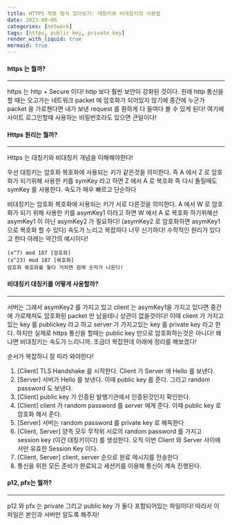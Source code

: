 ```yaml
---
title: HTTPS 작동 방식 알아보기: 대칭키와 비대칭키의 사용법
date: 2023-09-06
categories: [network]
tags: [https, public key, private key]
render_with_liquid: true
mermaid: true
---
```

#### https 는 뭘까?
---
https 는 http + Secure 이다! http 보다 훨씬 보안이 강화된 것이다. 원래 http 통신을 할 때는 오고가는 네트워크 packet 에 암호화가 되어있지 않기에 중간에 누군가 packet 을 가로챈다면 내가 보낸 request 를 훤하게 다 들여다 볼 수 있게 된다!
여기에 사이트 로그인할때 사용하는 비밀번호라도 있으면 큰일이다!

#### Https 원리는 뭘까?
---
Https 는 대칭키와 비대칭키 개념을 이해해야한다!

우선 대칭키는 암호화 복호화에 사용되는 키가 같은것을 의미한다. 즉
A 에서 Z 로 암호화가 되기위해 사용한 키를 symKey 라고 하면 
Z 에서 A 로 복호화 즉 다시 돌릴때도 symKey 를 사용한다.
속도가 매우 빠르고 단순하다

비대칭키는 암호화 복호화에 사용되는 키가 서로 다른것을 의미한다.
A 에서 W 로 암호화가 되기 위해 사용한 키를 asymKey1 이라고 하면
W 에서 A 로 복호화 하기위해선 asymKey1 이 아닌 asymKey2 가 필요하다!
(asymKey2 로 암호화하면 asymKey1 으로 복호화 할 수 있다)
속도가 느리고 복잡하다
너무 신기하다! 수학적인 원리가 있다고 한다 아래는 약간의 예시이다!

```
(x^7) mod 187 [암호화]
(x^23) mod 187 [복호화]
암호화 복호화를 둘다 거치면 원래 숫자가 나온다!
```

#### 비대칭키 대칭키를 어떻게 사용할까?
---
서버는 그래서 asymKey2 를 가지고 있고 client 는 asymKey1을 가지고 있다면 중간에 가로채져도 암호화된 packet 만 남을테니 상관이 없을것이다! 이때 client 가 가지고 있는 key 를 publickey 라고 하고 server 가 가지고있는 key 를 private key 라고 한다.
하지만 실제로 https 통신을 할때는 public key 만으로 암호화하는것은 아니다! 왜냐면 비대칭키는 속도가 느리니까. 조금더 복잡한데 아래에 정리를 해보겠다!


순서가 복잡하니 잘 따라 와야한다! 
1. [Client] TLS Handshake 를 시작한다. Client 가 Server 에 Hello 를 보낸다.
2. [Server] 서버가 Hello 를 보낸다. 이때 public key 를 준다. 그리고 random password 도 보낸다.
3. [Client] public key 가 인증된 발행기관에서 인증된것인지 확인한다.
4. [Client] client 가 random password 를 server 에게 준다. 이때 public key 로 암호화 해서 준다.
5. [Server] 서버는 random password 를 private key 로 해독한다
6. [Client, Server] 양측 모두 무작위 서로의 random password 를 가지고 session key (이건 대칭키이다) 를 생성한다. 오직 이번 Client 와 Server 사이에서만 유효한 Session Key 이다.
7. [Client, Server] client, server 순으로 완료 메시지를 전송한다
8. 통신을 위한 모든 준비가 완료되고 세션키를 이용해 통신이 계속 진행된다.


#### p12, pfx는 뭘까?
---
p12 와 pfx 는 private 그리고 public key 가 둘다 포함되어있는 파일이다! 따라서 이 파일은 본인과 서버만 알도록 해주자!